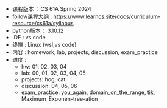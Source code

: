 - 课程版本 ：CS 61A Spring 2024
- follow课程大纲 : https://www.learncs.site/docs/curriculum-resource/cs61a/syllabus
- python版本： 3.10.12
- IDE : vs code
- 终端 : Linux (wsl,vs code)
- 内容 : homework, lab, projects, discussion, exam_practice
- 进度 : 
    - hw: 01, 02, 03, 04
    - lab: 00, 01, 02, 03, 04, 05
    - projects: hog, cat
    - discussion: 04, 05, 06
    - exam_practice: you_again, domain_on_the_range, tik, Maximum_Exponen-tree-ation
